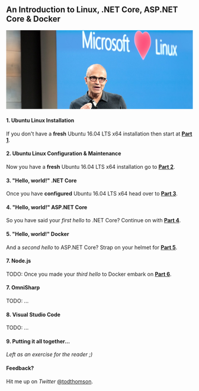 ## An Introduction to Linux, .NET Core, ASP.NET Core & Docker

![1-nadella-loves-linux](README/1-nadella-loves-linux.jpg)

#### 1. Ubuntu Linux Installation

If you don't have a __fresh__ Ubuntu 16.04 LTS x64 installation then start at __[Part 1](Part1.md)__.

#### 2. Ubuntu Linux Configuration & Maintenance

Now you have a __fresh__ Ubuntu 16.04 LTS x64 installation go to __[Part 2](Part2.md)__.

#### 3. "Hello, world!" .NET Core

Once you have __configured__ Ubuntu 16.04 LTS x64 head over to __[Part 3](Part3.md)__.

#### 4. "Hello, world!" ASP.NET Core

So you have said your _first hello_ to .NET Core? Continue on with __[Part 4](Part4.md)__.

#### 5. "Hello, world!" Docker

And a _second hello_ to ASP.NET Core? Strap on your helmet for __[Part 5](Part5.md)__.

#### 7. Node.js

TODO: Once you made your _third hello_ to Docker embark on __[Part 6](Part6.md)__.

#### 7. OmniSharp

TODO: ...

#### 8. Visual Studio Code

TODO: ...

#### 9. Putting it all together...

_Left as an exercise for the reader ;)_

#### Feedback?

Hit me up on _Twitter_ [@todthomson](https://twitter.com/todthomson).
